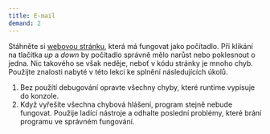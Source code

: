 ```yaml
---
title: E-mail
demand: 2
---
```


Stáhněte si [webovou stránku](../assets/pocitadlo-zadani.zip), která má fungovat jako počítadlo. Při klikání na tlačítka <i>up</i> a <i>down</i> by počítadlo správně mělo narůst nebo poklesnout o jedna. Nic takového se však neděje, neboť v kódu stránky je mnoho chyb. Použijte znalosti nabyté v této lekci ke splnění následujících úkolů.

1. Bez použítí debugování opravte všechny chyby, které runtime vypisuje do konzole.
1. Když vyřešíte všechna chybová hlášení, program stejně nebude fungovat. Použije ladící nástroje a odhalte poslední problémy, které brání programu ve správném fungování.
